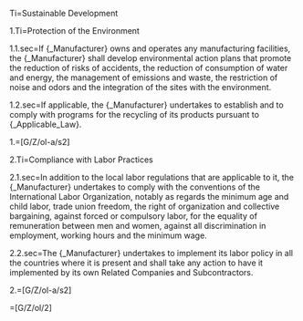Ti=Sustainable Development 

1.Ti=Protection of the Environment

1.1.sec=If {_Manufacturer} owns and operates any manufacturing facilities, the {_Manufacturer} shall develop environmental action plans that promote the reduction of risks of accidents, the reduction of consumption of water and energy, the management of emissions and waste, the restriction of noise and odors and the integration of the sites with the environment.

1.2.sec=If applicable, the {_Manufacturer} undertakes to establish and to comply with programs for the recycling of its products pursuant to {_Applicable_Law}.

1.=[G/Z/ol-a/s2]

2.Ti=Compliance with Labor Practices

2.1.sec=In addition to the local labor regulations that are applicable to it, the {_Manufacturer}  undertakes to comply with the conventions of the International Labor Organization, notably as regards the minimum age and child labor, trade union freedom, the right of organization and collective bargaining, against forced or compulsory labor, for the equality of remuneration between men and women, against all discrimination in employment, working hours and the minimum wage.

2.2.sec=The {_Manufacturer} undertakes to implement its labor policy in all the countries where it is present and shall take any action to have it implemented by its own Related Companies and Subcontractors.

2.=[G/Z/ol-a/s2]

=[G/Z/ol/2]
